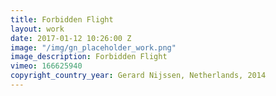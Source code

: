 ```yaml
---
title: Forbidden Flight
layout: work
date: 2017-01-12 10:26:00 Z
image: "/img/gn_placeholder_work.png"
image_description: Forbidden Flight
vimeo: 166625940
copyright_country_year: Gerard Nijssen, Netherlands, 2014
---
```

